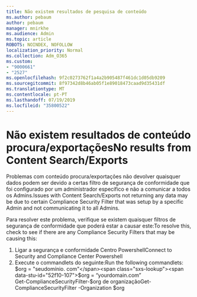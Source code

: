 ```yaml
---
title: Não existem resultados de pesquisa de conteúdo
ms.author: pebaum
author: pebaum
manager: mnirkhe
ms.audience: Admin
ms.topic: article
ROBOTS: NOINDEX, NOFOLLOW
localization_priority: Normal
ms.collection: Adm_O365
ms.custom:
- "9000661"
- "2527"
ms.openlocfilehash: 9f2c0273762f1a4a2b905487f461dc1d05db9209
ms.sourcegitcommit: 8f97342d8b46ab05f1e89018473caad9d35431df
ms.translationtype: MT
ms.contentlocale: pt-PT
ms.lasthandoff: 07/19/2019
ms.locfileid: "35800522"
---
```

# <a name="no-results-from-content-searchexports"></a><span data-ttu-id="52f10-102">Não existem resultados de conteúdo procura/exportações</span><span class="sxs-lookup"><span data-stu-id="52f10-102">No results from Content Search/Exports</span></span>

<span data-ttu-id="52f10-103">Problemas com conteúdo procura/exportações não devolver quaisquer dados podem ser devido a certas filtro de segurança de conformidade que foi configurado por um administrador específico e não a comunicar a todos os Admins.</span><span class="sxs-lookup"><span data-stu-id="52f10-103">Issues with Content Search/Exports not returning any data may be due to certain Compliance Security Filter that was setup by a specific Admin and not communicating it to all Admins.</span></span>

<span data-ttu-id="52f10-104">Para resolver este problema, verifique se existem quaisquer filtros de segurança de conformidade que poderá estar a causar este:</span><span class="sxs-lookup"><span data-stu-id="52f10-104">To resolve this, check to see if there are any Compliance Security Filters that may be causing this:</span></span>
1. <span data-ttu-id="52f10-105">Ligar a segurança e conformidade Centro Powershell</span><span class="sxs-lookup"><span data-stu-id="52f10-105">Connect to Security and Compliance Center Powershell</span></span>
2. <span data-ttu-id="52f10-106">Execute o commandlets do seguinte:</span><span class="sxs-lookup"><span data-stu-id="52f10-106">Run the following commandlets:</span></span>
<br><span data-ttu-id="52f10-107">$org = "seudomínio. com"</span><span class="sxs-lookup"><span data-stu-id="52f10-107">$org = “yourdomain.com”</span></span>
<br><span data-ttu-id="52f10-108">Get-ComplianceSecurityFilter-$org de organização</span><span class="sxs-lookup"><span data-stu-id="52f10-108">Get-ComplianceSecurityFilter -Organization $org</span></span>